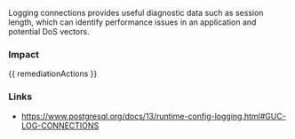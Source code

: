 
Logging connections provides useful diagnostic data such as session length, which can identify performance issues in an application and potential DoS vectors.


### Impact
<!-- Add Impact here -->

<!-- DO NOT CHANGE -->
{{ remediationActions }}

### Links
- https://www.postgresql.org/docs/13/runtime-config-logging.html#GUC-LOG-CONNECTIONS


